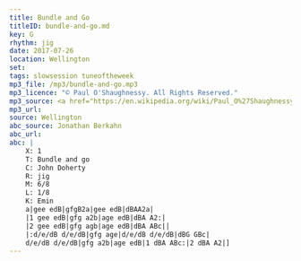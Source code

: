 ```yaml
---
title: Bundle and Go
titleID: bundle-and-go.md
key: G
rhythm: jig
date: 2017-07-26
location: Wellington
set:
tags: slowsession tuneoftheweek
mp3_file: /mp3/bundle-and-go.mp3
mp3_licence: "© Paul O'Shaughnessy. All Rights Reserved."
mp3_source: <a href="https://en.wikipedia.org/wiki/Paul_O%27Shaughnessy_(musician)">Paul O'Shaughnessy @ Ceol na Coille 2017</a>
mp3_url:
source: Wellington
abc_source: Jonathan Berkahn
abc_url:
abc: |
    X: 1
    T: Bundle and go
    C: John Doherty
    R: jig
    M: 6/8
    L: 1/8
    K: Emin
    a|gee edB|gfgB2a|gee edB|dBAA2a|
    |1 gee edB|gfg a2b|age edB|dBA A2:|
    |2 gee edB|gfg agb|age edB|dBA ABc||
    |:d/e/dB d/e/dB|gfg age|d/e/dB d/e/dB|dBG GBc|
    d/e/dB d/e/dB|gfg a2b|age edB|1 dBA ABc:|2 dBA A2|]
---
```

